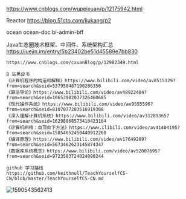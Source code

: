 https://www.cnblogs.com/wupeixuan/p/12175942.html

Reactor https://blog.51cto.com/liukang/p2

ocean  ocean-doc bi-admin-bff

Java生态圈技术框架、中间件、系统架构汇总 https://juejin.im/entry/5b23402be51d45589e7bb830

```
https://www.cnblogs.com/cxuanBlog/p/12982349.html

B 站黑皮书
《计算机程序的构造和解释》https://www.bilibili.com/video/av8515129?from=search&seid=537958487190286356
《算法导论》https://www.bilibili.com/video/av48922404?from=search&seid=10653982037326460685
《现代操作系统》https://www.bilibili.com/video/av9555596?from=search&seid=8107077283516919308
《深入理解计算机系统》https://www.bilibili.com/video/av31289365?from=search&seid=16298868573410423104
《计算机网络：自顶向下方法》https://www.ilibili.com/video/av41404195?from=search&seid=15854652450440912260
《编译原理》https://www.bilibili.com/video/av17649289?from=search&seid=5673462623145874347
《数据库系统概念》https://www.bilibili.com/video/av52007695?from=search&seid=9723583724024090244

github 学习路线
https://github.com/keithnull/TeachYourselfCS-CN/blob/master/TeachYourselfCS-CN.md
```

![1590543562413](D:\Typora\image\1590543562413.png)
